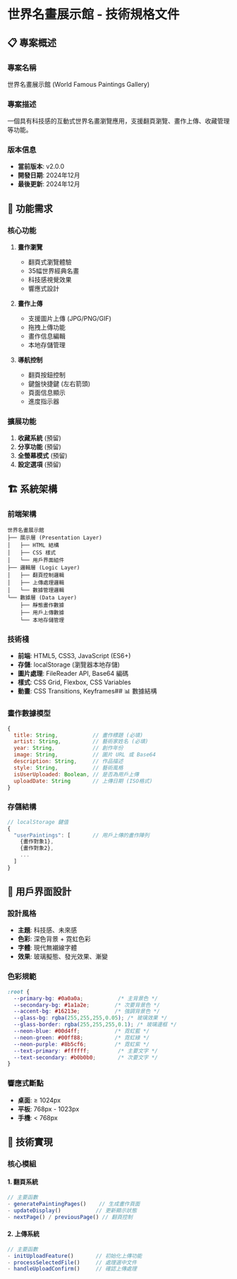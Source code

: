 # 世界名畫展示館 - 技術規格文件

## 📋 專案概述

### 專案名稱
世界名畫展示館 (World Famous Paintings Gallery)

### 專案描述
一個具有科技感的互動式世界名畫瀏覽應用，支援翻頁瀏覽、畫作上傳、收藏管理等功能。

### 版本信息
- **當前版本**: v2.0.0
- **開發日期**: 2024年12月
- **最後更新**: 2024年12月

## 🎯 功能需求

### 核心功能
1. **畫作瀏覽**
   - 翻頁式瀏覽體驗
   - 35幅世界經典名畫
   - 科技感視覺效果
   - 響應式設計

2. **畫作上傳**
   - 支援圖片上傳 (JPG/PNG/GIF)
   - 拖拽上傳功能
   - 畫作信息編輯
   - 本地存儲管理

3. **導航控制**
   - 翻頁按鈕控制
   - 鍵盤快捷鍵 (左右箭頭)
   - 頁面信息顯示
   - 進度指示器

### 擴展功能
1. **收藏系統** (預留)
2. **分享功能** (預留)
3. **全螢幕模式** (預留)
4. **設定選項** (預留)

## 🏗️ 系統架構

### 前端架構
```
世界名畫展示館
├── 展示層 (Presentation Layer)
│   ├── HTML 結構
│   ├── CSS 樣式
│   └── 用戶界面組件
├── 邏輯層 (Logic Layer)
│   ├── 翻頁控制邏輯
│   ├── 上傳處理邏輯
│   └── 數據管理邏輯
└── 數據層 (Data Layer)
    ├── 靜態畫作數據
    ├── 用戶上傳數據
    └── 本地存儲管理
```

### 技術棧
- **前端**: HTML5, CSS3, JavaScript (ES6+)
- **存儲**: localStorage (瀏覽器本地存儲)
- **圖片處理**: FileReader API, Base64 編碼
- **樣式**: CSS Grid, Flexbox, CSS Variables
- **動畫**: CSS Transitions, Keyframes## 📊 數據結構

### 畫作數據模型
```javascript
{
  title: String,           // 畫作標題 (必填)
  artist: String,          // 藝術家姓名 (必填)
  year: String,            // 創作年份
  image: String,           // 圖片 URL 或 Base64
  description: String,     // 作品描述
  style: String,           // 藝術風格
  isUserUploaded: Boolean, // 是否為用戶上傳
  uploadDate: String       // 上傳日期 (ISO格式)
}
```

### 存儲結構
```javascript
// localStorage 鍵值
{
  "userPaintings": [       // 用戶上傳的畫作陣列
    {畫作對象1},
    {畫作對象2},
    ...
  ]
}
```

## 🎨 用戶界面設計

### 設計風格
- **主題**: 科技感、未來感
- **色彩**: 深色背景 + 霓虹色彩
- **字體**: 現代無襯線字體
- **效果**: 玻璃擬態、發光效果、漸變

### 色彩規範
```css
:root {
  --primary-bg: #0a0a0a;           /* 主背景色 */
  --secondary-bg: #1a1a2e;        /* 次要背景色 */
  --accent-bg: #16213e;           /* 強調背景色 */
  --glass-bg: rgba(255,255,255,0.05); /* 玻璃效果 */
  --glass-border: rgba(255,255,255,0.1); /* 玻璃邊框 */
  --neon-blue: #00d4ff;           /* 霓虹藍 */
  --neon-green: #00ff88;          /* 霓虹綠 */
  --neon-purple: #8b5cf6;         /* 霓虹紫 */
  --text-primary: #ffffff;         /* 主要文字 */
  --text-secondary: #b0b0b0;       /* 次要文字 */
}
```

### 響應式斷點
- **桌面**: ≥ 1024px
- **平板**: 768px - 1023px
- **手機**: < 768px

## 🔧 技術實現

### 核心模組

#### 1. 翻頁系統
```javascript
// 主要函數
- generatePaintingPages()    // 生成畫作頁面
- updateDisplay()           // 更新顯示狀態
- nextPage() / previousPage() // 翻頁控制
```

#### 2. 上傳系統
```javascript
// 主要函數
- initUploadFeature()       // 初始化上傳功能
- processSelectedFile()     // 處理選中文件
- handleUploadConfirm()     // 確認上傳處理
```